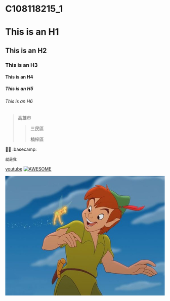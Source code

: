 # C108118215_1
# This is an H1
## This is an H2
### This is an H3
#### This is an H4
##### This is an H5
###### This is an H6
>高雄市
>>三民區
>>
>>楠梓區

🧑‍🚀
:basecamp:

`就是我`

[youtube](https://www.youtube.com/)
[![AWESOME](https://pbs.twimg.com/profile_images/1215453415477673984/vTX_gSqc_400x400.jpg)](https://pbs.twimg.com/profile_images/1215453415477673984/vTX_gSqc_400x400.jpg "AWESOME")

![fig](16.jpg "")

